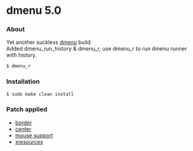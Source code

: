 dmenu 5.0  
=========  
  
### About  
Yet another suckless [dmenu](https://tools.suckless.org/dmenu/) build.  
Added dmenu_run_history & dmenu_r, use dmenu_r to run dmenu runner with history.  
  
```sh
$ dmenu_r
```
  
### Installation
  
```sh
$ sudo make clean install
```
  
### Patch applied  
  
- [border](https://tools.suckless.org/dmenu/patches/border/)
- [center](https://tools.suckless.org/dmenu/patches/center/)
- [mouse support](https://tools.suckless.org/dmenu/patches/mouse-support/)
- [xresources](https://tools.suckless.org/dmenu/patches/xresources/)
